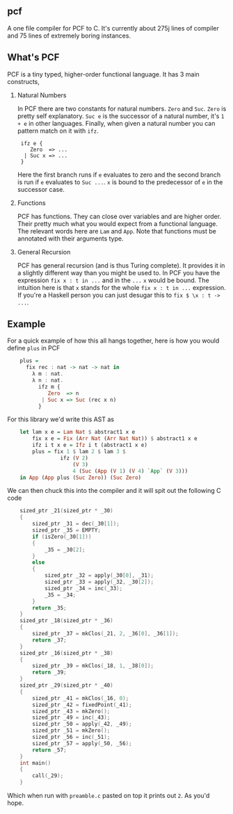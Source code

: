 ## pcf

A one file compiler for PCF to C. It's currently about 275j lines of
compiler and 75 lines of extremely boring instances.

## What's PCF

PCF is a tiny typed, higher-order functional language. It has 3 main
constructs,

1. Natural Numbers

    In PCF there are two constants for natural numbers. `Zero` and
    `Suc`. `Zero` is pretty self explanatory. `Suc e` is the successor
    of a natural number, it's `1 + e` in other languages. Finally,
    when given a natural number you can pattern match on it with
    `ifz`.

        ifz e {
           Zero  => ...
         | Suc x => ...
        }

    Here the first branch runs if `e` evaluates to zero and the second
    branch is run if `e` evaluates to `Suc ...`. `x` is bound to the
    predecessor of `e` in the successor case.

2. Functions

   PCF has functions. They can close over variables and are higher
   order. Their pretty much what you would expect from a functional
   language. The relevant words here are `Lam` and `App`. Note that
   functions must be annotated with their arguments type.

3. General Recursion

   PCF has general recursion (and is thus Turing complete). It
   provides it in a slightly different way than you might be used
   to. In PCF you have the expression `fix x : t in ...` and in the
   `...` `x` would be bound. The intuition here is that `x` stands for
   the whole `fix x : t in ...` expression. If you're a Haskell person
   you can just desugar this to `fix $ \x : t -> ...`.


## Example

For a quick example of how this all hangs together, here is how you
would define `plus` in PCF

``` haskell
    plus =
      fix rec : nat -> nat -> nat in
        λ m : nat.
        λ n : nat.
          ifz m {
             Zero  => n
           | Suc x => Suc (rec x n)
          }
```

For this library we'd write this AST as

``` haskell
    let lam x e = Lam Nat $ abstract1 x e
        fix x e = Fix (Arr Nat (Arr Nat Nat)) $ abstract1 x e
        ifz i t x e = Ifz i t (abstract1 x e)
        plus = fix 1 $ lam 2 $ lam 3 $
                 ifz (V 2)
                     (V 3)
                     4 (Suc (App (V 1) (V 4) `App` (V 3)))
    in App (App plus (Suc Zero)) (Suc Zero)
```

We can then chuck this into the compiler and it will spit out the
following C code

``` c
    sized_ptr _21(sized_ptr * _30)
    {
        sized_ptr _31 = dec(_30[1]);
        sized_ptr _35 = EMPTY;
        if (isZero(_30[1]))
        {
            _35 = _30[2];
        }
        else
        {
            sized_ptr _32 = apply(_30[0], _31);
            sized_ptr _33 = apply(_32, _30[2]);
            sized_ptr _34 = inc(_33);
            _35 = _34;
        }
        return _35;
    }
    sized_ptr _18(sized_ptr * _36)
    {
        sized_ptr _37 = mkClos(_21, 2, _36[0], _36[1]);
        return _37;
    }
    sized_ptr _16(sized_ptr * _38)
    {
        sized_ptr _39 = mkClos(_18, 1, _38[0]);
        return _39;
    }
    sized_ptr _29(sized_ptr * _40)
    {
        sized_ptr _41 = mkClos(_16, 0);
        sized_ptr _42 = fixedPoint(_41);
        sized_ptr _43 = mkZero();
        sized_ptr _49 = inc(_43);
        sized_ptr _50 = apply(_42, _49);
        sized_ptr _51 = mkZero();
        sized_ptr _56 = inc(_51);
        sized_ptr _57 = apply(_50, _56);
        return _57;
    }
    int main()
    {
        call(_29);
    }
```

Which when run with `preamble.c` pasted on top it prints out `2`. As
you'd hope.
